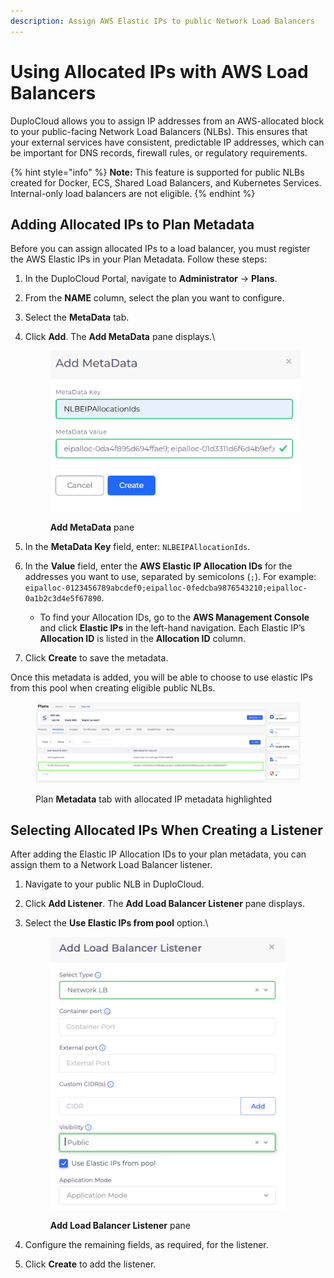 ```yaml
---
description: Assign AWS Elastic IPs to public Network Load Balancers
---
```


# Using Allocated IPs with AWS Load Balancers

DuploCloud allows you to assign IP addresses from an AWS-allocated block to your public-facing Network Load Balancers (NLBs). This ensures that your external services have consistent, predictable IP addresses, which can be important for DNS records, firewall rules, or regulatory requirements.

{% hint style="info" %}
**Note:** This feature is supported for public NLBs created for Docker, ECS, Shared Load Balancers, and Kubernetes Services. Internal-only load balancers are not eligible.
{% endhint %}

## Adding Allocated IPs to Plan Metadata

Before you can assign allocated IPs to a load balancer, you must register the AWS Elastic IPs in your Plan Metadata. Follow these steps:

1. In the DuploCloud Portal, navigate to **Administrator** → **Plans**.
2. From the **NAME** column, select the plan you want to configure.
3. Select the **MetaData** tab.
4.  Click **Add**. The **Add MetaData** pane displays.\


    <div align="left"><figure><img src="../../../.gitbook/assets/Screenshot (881).png" alt="" width="401"><figcaption><p><strong>Add MetaData</strong> pane</p></figcaption></figure></div>
5. In the **MetaData Key** field, enter: `NLBEIPAllocationIds`.
6. In the **Value** field, enter the **AWS Elastic IP Allocation IDs** for the addresses you want to use, separated by semicolons (`;`). For example: `eipalloc-0123456789abcdef0;eipalloc-0fedcba9876543210;eipalloc-0a1b2c3d4e5f67890`.
   * To find your Allocation IDs, go to the **AWS Management Console** and click **Elastic IPs** in the left-hand navigation. Each Elastic IP’s **Allocation ID** is listed in the **Allocation ID** column.
7. Click **Create** to save the metadata.&#x20;

Once this metadata is added, you will be able to choose to use elastic IPs from this pool when creating eligible public NLBs.

<figure><img src="../../../.gitbook/assets/image (10) (3).png" alt=""><figcaption><p>Plan <strong>Metadata</strong> tab with allocated IP metadata highlighted</p></figcaption></figure>

## Selecting Allocated IPs When Creating a Listener

After adding the Elastic IP Allocation IDs to your plan metadata, you can assign them to a Network Load Balancer listener.

1. Navigate to your public NLB in DuploCloud.
2. Click **Add Listener**. The **Add Load Balancer Listener** pane displays.
3.  Select the **Use Elastic IPs from pool** option.\


    <div align="left"><figure><img src="../../../.gitbook/assets/image (11) (3).png" alt="" width="375"><figcaption><p><strong>Add Load Balancer Listener</strong> pane</p></figcaption></figure></div>
4. Configure the remaining fields, as required, for the listener.
5. Click **Create** to add the listener.
